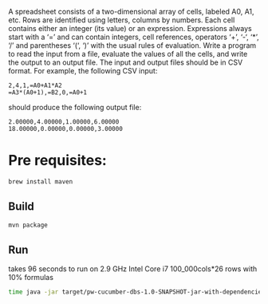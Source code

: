 
A spreadsheet consists of a two-dimensional array of cells, labeled A0, A1, etc.
Rows are identified using letters, columns by numbers. Each cell contains either an integer (its value) or an expression. Expressions always start with a ‘=’ and can contain integers, cell references, operators ‘+’, ‘-‘, ‘*’, ‘/’ and parentheses ‘(‘, ‘)’ with the usual rules of evaluation.
Write a program to read the input from a file, evaluate the values of all the cells, and write the output to an output file.
The input and output files should be in CSV format.
For example, the following CSV input:
```csv
2,4,1,=A0+A1*A2
=A3*(A0+1),=B2,0,=A0+1
```
should produce the following output file:
```csv
2.00000,4.00000,1.00000,6.00000
18.00000,0.00000,0.00000,3.00000
```

# Pre requisites:
```bash
brew install maven
```

## Build
```bash
mvn package
```
    
## Run
takes 96 seconds to run on 2.9 GHz Intel Core i7 100_000cols*26 rows with 10% formulas
```bash
time java -jar target/pw-cucumber-dbs-1.0-SNAPSHOT-jar-with-dependencies.jar -i ./mocks/100000cols.csv  -o ./out.csv
``` 

